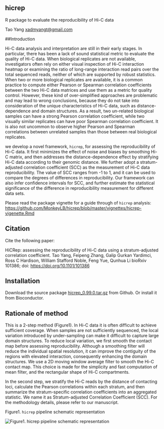 ## hicrep
R package to evaluate the reproducibility of Hi-C data

Tao Yang  <xadmyangt@gmail.com>

##Introduction

Hi-C data analysis and interpretation are still in their early stages. In particular, there has been a lack of sound statistical metric to evaluate the quality of Hi-C data. When biological replicates are not available, investigators often rely on either visual inspection of Hi-C interaction heatmap or examining the ratio of long-range interaction read pairs over the total sequenced reads, neither of which are supported by robust statistics. When two or more biological replicates are available, it is a common practice to compute either Pearson or Spearman correlation coefficients between the two Hi-C data matrices and use them as a metric for quality control. However, these kind of over-simplified approaches are problematic and may lead to wrong conclusions, because they do not take into consideration of the unique characteristics of Hi-C data, such as distance-dependence and domain structures. As a result, two un-related biological samples can have a strong Pearson correlation coefficient, while two visually similar replicates can have poor Spearman correlation coefficient. It is also not uncommon to observe higher Pearson and Spearman correlations between unrelated samples than those between real biological replicates. 

we develop a novel framework, `hicrep`, for assessing the reproducibility of Hi-C data. It first minimizes the effect of noise and biases by smoothing Hi-C matrix, and then addresses the distance-dependence effect by stratifying Hi-C data according to their genomic distance. We further adopt a stratum-adjusted correlation coefficient (SCC) as the measurement of Hi-C data reproducibility. The value of SCC ranges from -1 to 1, and it can be used to compare the degrees of differences in reproducibility. Our framework can also infer confidence intervals for SCC, and further estimate the statistical significance of the difference in reproducibility measurement for different data sets. 

Please read the package vignette for a guide through of `hicrep` analysis: 
https://github.com/MonkeyLB/hicrep/blob/master/vignettes/hicrep-vigenette.Rmd


## Citation

Cite the following paper:

HiCRep: assessing the reproducibility of Hi-C data using a stratum-adjusted correlation coefficient.
Tao Yang, Feipeng Zhang, Galip Gurkan Yardimci, Ross C Hardison, William Stafford Noble, Feng Yue, Qunhua Li
bioRxiv 101386; doi: https://doi.org/10.1101/101386 


## Installation

Download the source package [hicrep_0.99.0.tar.gz](https://github.com/MonkeyLB/hicrep/raw/master/hicrep_1.0.tar.gz) from Github.
Or install it from Bioconductor.

## Rationale of method

This is a 2-step method (Figure1). In Hi-C data it is often difficult to achieve sufficient coverage. When samples are not sufficiently sequenced, the local variation introduced by under-sampling can make it difficult to capture large domain structures. To reduce local variation, we first smooth the contact map before assessing reproducibility. Although a smoothing filter will reduce the individual spatial resolution, it can improve the contiguity of the regions with elevated interaction, consequently enhancing the domain structures. We use a 2D moving window average filter to smooth the Hi-C contact map. This choice is made for the simplicity and fast computation of mean filter, and the rectangular shape of Hi-C compartments.
 
In the second step, we stratify the Hi-C reads by the distance of contacting loci, calculate the Pearson correlations within each stratum, and then summarize the stratum-specific correlation coefficients into an aggregated statistic. We name it as Stratum-adjusted Correlation Coefficient (SCC). For the methodology details, please refer to our manuscript.

Figure1. `hicrep` pipeline schematic representation
                          
![Figure1. `hicrep` pipeline schematic representation](https://raw.githubusercontent.com/MonkeyLB/hicrep/master/hicrep-pipeline.JPG)
